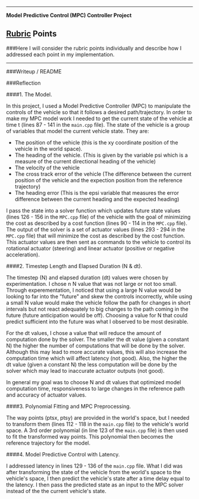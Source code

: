 
---

**Model Predictive Control (MPC) Controller Project**

## [Rubric](https://review.udacity.com/#!/rubrics/896/view) Points
###Here I will consider the rubric points individually and describe how I addressed each point in my implementation.  

---
###Writeup / README

###Reflection

####1. The Model.

In this project, I used a Model Predictive Controller (MPC) to manipulate the controls of the vehicle so that it follows a desired path/trajectory.
In order to make my MPC model work I needed to get the current state of the vehicle at time t (lines 87 - 141 in the `main.cpp` file).
The state of the vehicle is a group of variables that model the current vehicle state. They are:
- The position of the vehicle (this is the xy coordinate position of the vehicle in the world space).
- The heading of the vehicle. (This is given by the variable psi which is a measure of the current directional heading of the vehicle)
- The velocity of the vehicle
- The cross track error of the vehicle (The difference between the current position of the vehicle and the expection position from the reference trajectory)
- The heading error (This is the epsi variable that measures the error difference between the current heading and the expected heading)

I pass the state into a solver function which updates future state values (lines 126 - 156 in the `MPC.cpp` file) of the vehicle with the goal of minimizing the cost as described by a cost function (lines 90 - 114 in the `MPC.cpp` file).
The output of the solver is a set of actuator values (lines 293 - 294 in the `MPC.cpp` file) that will minimize the cost as described by the cost function.
This actuator values are then sent as commands to the vehicle to control its rotational actuator (steering) and linear actuator (positive or negative acceleration).


####2. Timestep Length and Elapsed Duration (N & dt).

The timestep (N) and elapsed duration (dt) values were chosen by experimentation.
I chose n N value that was not large or not too small.
Through experementation, I noticed that using a large N value would be looking to far into the "future" and skew the controls incorrectly, while using a small N value would make the vehicle follow the path for changes in short intervals but not react adequately to big changes to the path coming in the future (future anticipation would be off).
Choosing a value for N that could predict sufficient into the future was what I observed to be most desirable.

For the dt values, I chose a value that will reduce the amount of computation done by the solver. The smaller the dt value (given a constant N) the higher the number of computations that will be done by the solver.
Although this may lead to more accurate values, this will also increase the computation time which will affect latency (not good).
Also, the higher the dt value (given a constant N) the less computation will be done by the solver which may lead to inaccurate actuator outputs (not good).

In general my goal was to choose N and dt values that optimized model computation time, responsiveness to large changes in the reference path and accuracy of actuator values.


####3. Polynomial Fitting and MPC Preprocessing.

The way points (ptsx, ptsy) are provided in the world's space, but I needed to transform them (lines 112 - 118 in the `main.cpp` file) to the vehicle's world space.
A 3rd order polynomial (in line 123 of the `main.cpp` file) is then used to fit the transformed way points.
This polynomial then becomes the reference trajectory for the model.


####4. Model Predictive Control with Latency.

I addressed latency  in lines 129 - 136 of the `main.cpp` file.
What I did was after transforming the state of the vehicle from the world's space to the vehicle's space, I then predict the vehicle's state after a time delay equal to the latency.
I then pass the predicted state as an input to the MPC solver instead of the the current vehicle's state.

